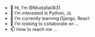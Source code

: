 - 👋 Hi, I’m @Mustafa0831
- 👀 I’m interested in Python, Js
- 🌱 I’m currently learning Django, React
- 💞️ I’m looking to collaborate on ...
- 📫 How to reach me ...

<!---
Mustafa0831/Mustafa0831 is a ✨ special ✨ repository because its `README.md` (this file) appears on your GitHub profile.
You can click the Preview link to take a look at your changes.
--->
